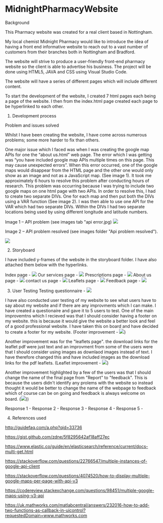 # MidnightPharmacyWebsite

Background 

This Pharmacy website was created for a real client based in Nottingham. 

My local chemist Midnight Pharmacy would like to introduce the idea of having a front end informative website to reach out to a vast number of customers from their branches both in Nottingham and Bradford. 

The website will strive to produce a user-friendly front-end pharmacy website so the client is able to advertise his business. The project will be done using HTML5, JAVA and CSS using Visual Studio Code.  

The website will have a series of different pages which will include different content. 

To start the development of the website, I created 7 html pages each being a page of the website. I then from the index.html page created each page to be hyperlinked to each other. 

1. Development process

Problem and issues solved

Whilst I have been creating the website, I have come across numerous problems; some more harder to fix than others. 

One major issue which I faced was when I was creating the google map APIs for one the “about us.html” web page. The error which I was getting was “you have included google map APIs multiple times on this page. This may cause unexpected errors”. When this error occurred, one of the google maps would disappear from the HTML page and the other one would only show as an image and not as a JavaScript map. (See image 1). It took me approximately 6 hours to resolve this problem after conducting hours of research. This problem was occurring because I was trying to include two google maps on one html page with two APIs. In order to resolve this, I had to create two separate DIVs. One for each map and then put both the DIVs using a VAR function (See image 2). I was then able to use one API for the VAR which had two separate DIVs. Within the DIVs I had two separate locations being used by using different longitude and latitude numbers. 


Image 1 – API problem (see images tab "api error.jpg)
 ![](Images/apierror.jpeg) 

Image 2 – API problem resolved (see images folder "Api problem resolved").
 
![](Images/apiproblemresolved.png) 


2. Storyboard 

I have included y-frames of the website in the storyboard folder. I have also attached them below with the hyperlinks. 

Index page - ![](Storyboards/page1.jpg) 
Our services page - ![](Storyboards/page2.jpg) 
Prescriptions page  - ![](Storyboards/page3.jpg) 
About us page  - ![](Storyboards/page4.jpg) 
contact us page  - ![](Storyboards/page5.jpg) 
Leaflets page - ![](Storyboards/page6.jpg) 
Feedback page - ![](Storyboards/page7.jpg) 


3. User Testing
Testing questionnaire - ![](Testing/Questionnaire.png)

I have also conducted user testing of my website to see what users have to say about my website and if there are any improvments which I can make. I have created a questionaire and gave it to 5 users to test. One of the main improvemtns which I recieved was that I should consider having a footer on my website. this is because it would give the website a better look and feel of a good professional website. I have taken this on board and have decided to create a footer for my website. (Footer improvement - ![](Testing/footer.png))

Another improvement was for the "leaflets page". the download links for the leaflet pdf were just text and an improvment from some of the users were that I should consider using images as downlaod images instead of text. I have therefore changed this and have included images as the download links for the pdf leaflets. (Leaflet improvement - ![](Testing/leaflet_page.png))

Another improvement highlighted by a few of the users was that I should change the name of the final page from "Report" to "feedback". This is because the users didn't identify any prolems with the website so instead thought it would be better to change the name of the webpage to feedback which of course can be on going and feedback is always welcome on board. (![](Testing/Feedback.png)))


Response 1 - 
Response 2 - 
Response 3 - 
Response 4 - 
Response 5 - 






4. References used 

http://guidefaq.com/a.php?qid=33736

https://gist.github.com/zdne/5f8295642af18aff27ec

https://www.elastic.co/guide/en/elasticsearch/reference/current/docs-multi-get.html

https://stackoverflow.com/questions/22766547/multiple-instances-of-google-api-client

https://stackoverflow.com/questions/4074520/how-to-display-multiple-google-maps-per-page-with-api-v3

https://codereview.stackexchange.com/questions/98451/multiple-google-maps-using-v3-api

https://uk.mathworks.com/matlabcentral/answers/232016-how-to-add-two-functions-as-callback-in-uicontrol?requestedDomain=www.mathworks.com

